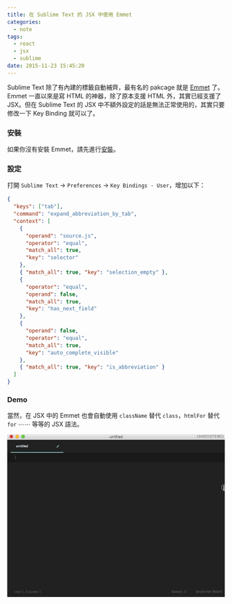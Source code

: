 ```yaml
---
title: 在 Sublime Text 的 JSX 中使用 Emmet
categories:
  - note
tags:
  - react
  - jsx
  - sublime
date: 2015-11-23 15:45:20
---
```


Sublime Text 除了有內建的標籤自動補齊，最有名的 pakcage 就是 [Emmet](http://emmet.io/) 了。Emmet 一直以來是寫 HTML 的神器，除了原本支援 HTML 外，其實已經支援了 JSX。但在 Sublime Text 的 JSX 中不額外設定的話是無法正常使用的，其實只要修改一下 Key Binding 就可以了。

<!-- more -->

### 安裝

如果你沒有安裝 Emmet，請先進行[安裝](https://github.com/sergeche/emmet-sublime#how-to-install)。

### 設定

打開 `Sublime Text` -> `Preferences` -> `Key Bindings - User`，增加以下：

```json
{
  "keys": ["tab"],
  "command": "expand_abbreviation_by_tab",
  "context": [
    {
      "operand": "source.js",
      "operator": "equal",
      "match_all": true,
      "key": "selector"
    },
    { "match_all": true, "key": "selection_empty" },
    {
      "operator": "equal",
      "operand": false,
      "match_all": true,
      "key": "has_next_field"
    },
    {
      "operand": false,
      "operator": "equal",
      "match_all": true,
      "key": "auto_complete_visible"
    },
    { "match_all": true, "key": "is_abbreviation" }
  ]
}
```

### Demo

當然，在 JSX 中的 Emmet 也會自動使用 `className` 替代 `class`，`htmlFor` 替代 `for` ⋯⋯ 等等的 JSX 語法。

![Demo](/static/enable-emmet-for-jsx-in-sublime/demo.gif)

